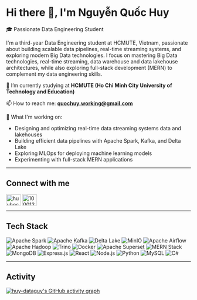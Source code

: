 # Hi there 👋, I'm Nguyễn Quốc Huy

🎓 Passionate Data Engineering Student

I'm a third-year Data Engineering student at HCMUTE, Vietnam, passionate about building scalable data pipelines, real-time streaming systems, and exploring modern Big Data technologies. I focus on mastering Big Data technologies, real-time streaming, data warehouse and data lakehouse architectures, while also exploring full-stack development (MERN) to complement my data engineering skills.

🔭 I’m currently studying at **HCMUTE (Ho Chi Minh City University of Technology and Education)**

📫 How to reach me: **[quochuy.working@gmail.com](mailto:quochuy.working@gmail.com)**

🚀 What I'm working on:

- Designing and optimizing real-time data streaming systems data and lakehouses
- Building efficient data pipelines with Apache Spark, Kafka, and Delta Lake
- Exploring MLOps for deploying machine learning models
- Experimenting with full-stack MERN applications

---

## Connect with me
<p align="left">  
<a href="https://www.linkedin.com/in/huy-dataguy" target="blank"><img align="center" src="https://raw.githubusercontent.com/rahuldkjain/github-profile-readme-generator/master/src/images/icons/Social/linked-in-alt.svg" alt="huyhocdata" height="30" width="40" /></a>  
<a href="https://www.facebook.com/quochuy.story" target="blank"><img align="center" src="https://raw.githubusercontent.com/rahuldkjain/github-profile-readme-generator/master/src/images/icons/Social/facebook.svg" alt="100012067900880" height="30" width="40" /></a>  
</p>  

---

## Tech Stack

![Apache Spark](https://img.shields.io/badge/Apache%20Spark-FDEE21?style=for-the-badge&logo=apachespark&logoColor=black)
![Apache Kafka](https://img.shields.io/badge/Apache%20Kafka-231F20?style=for-the-badge&logo=apache-kafka&logoColor=white)
![Delta Lake](https://img.shields.io/badge/Delta%20Lake-1AB394?style=for-the-badge&logo=databricks&logoColor=white)
![MinIO](https://img.shields.io/badge/MinIO-C12127?style=for-the-badge&logo=minio&logoColor=white)
![Apache Airflow](https://img.shields.io/badge/Apache%20Airflow-017CEE?style=for-the-badge&logo=apache-airflow&logoColor=white)
![Apache Hadoop](https://img.shields.io/badge/Apache%20Hadoop-66CCFF?style=for-the-badge&logo=apache-hadoop&logoColor=black)
![Trino](https://img.shields.io/badge/Trino-3F4E9C?style=for-the-badge&logo=trino&logoColor=white)
![Docker](https://img.shields.io/badge/Docker-2496ED?style=for-the-badge&logo=docker&logoColor=white)
![Apache Superset](https://img.shields.io/badge/Apache%20Superset-FF5A5F?style=for-the-badge&logo=apache-superset&logoColor=white)
![MERN Stack](https://img.shields.io/badge/MERN%20Stack-000000?style=for-the-badge&logo=mongodb&logoColor=white)
![MongoDB](https://img.shields.io/badge/MongoDB-4EA94B?style=for-the-badge&logo=mongodb&logoColor=white)
![Express.js](https://img.shields.io/badge/Express.js-000000?style=for-the-badge&logo=express&logoColor=white)
![React](https://img.shields.io/badge/React-61DAFB?style=for-the-badge&logo=react&logoColor=black)
![Node.js](https://img.shields.io/badge/Node.js-339933?style=for-the-badge&logo=nodedotjs&logoColor=white)
![Python](https://img.shields.io/badge/Python-3776AB?style=for-the-badge&logo=python&logoColor=white)
![MySQL](https://img.shields.io/badge/MySQL-4479A1?style=for-the-badge&logo=mysql&logoColor=white)
![C#](https://img.shields.io/badge/C%23-239120?style=for-the-badge&logo=c-sharp&logoColor=white)

---

## Activity

[![huy-dataguy's GitHub activity graph](https://github-readme-activity-graph.vercel.app/graph?username=huy-dataguy&area=true&theme=github-compact&bg_color=000000)](https://github.com/huy-dataguy)

